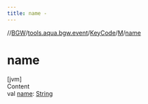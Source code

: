 ```yaml
---
title: name -
---
```

//[BGW](../../../../index.md)/[tools.aqua.bgw.event](../../index.md)/[KeyCode](../index.md)/[M](index.md)/[name](name.md)



# name  
[jvm]  
Content  
val [name](name.md): [String](https://kotlinlang.org/api/latest/jvm/stdlib/kotlin/-string/index.html)  




